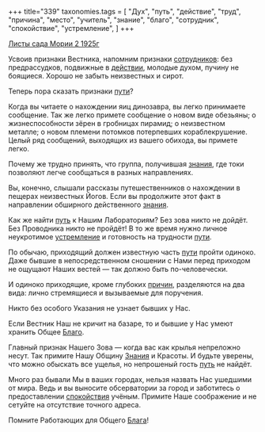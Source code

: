 +++
title="339"
taxonomies.tags = [
 "Дух",
 "путь",
 "действие",
 "труд",
 "причина",
 "место",
 "учитель",
 "знание",
 "благо",
 "сотрудник",
 "спокойствие",
 "устремление",
]
+++

[Листы сада Мории 2 1925г](/agni/1925)

Усвоив признаки Вестника, напомним признаки [сотрудников](/tags/сотрудник): без предрассудков, подвижные в [действии](/tags/действие), молодые духом, пучину не боящиеся. Хорошо не забыть неизвестных и сирот.   

Теперь пора сказать признаки [пути](/tags/учитель)?   

Когда вы читаете о нахождении яиц динозавра, вы легко принимаете сообщение. Так же легко примете сообщение о новом виде обезьяны; о жизнеспособности зёрен в гробницах пирамид; о неизвестном металле; о новом племени потомков потерпевших кораблекрушение. Целый ряд сообщений, выходящих из вашего обихода, вы примете легко.   

Почему же трудно принять, что группа, получившая [знания](/tags/место), где токи позволяют легче сообщаться в разных направлениях.   

Вы, конечно, слышали рассказы путешественников о нахождении в пещерах неизвестных Йогов. Если вы продолжите этот факт в направлении обширного действенного [знания](/tags/знание).   

Как же найти [путь](/tags/путь) к Нашим Лабораториям? Без зова никто не дойдёт. Без Проводника никто не пройдёт! В то же время нужно личное неукротимое [устремление](/tags/устремление) и готовность на трудности [пути](/tags/путь).   

По обычаю, приходящий должен известную часть [пути](/tags/путь) пройти одиноко. Даже бывшие в непосредственном сношении с Нами перед приходом не ощущают Наших вестей — так должно быть по-человечески.   

И одиноко приходящие, кроме глубоких [причин](/tags/причина), разделяются на два вида: лично стремящиеся и вызываемые для поручения.   

Никто без особого Указания не узнает бывших у Нас.   

Если Вестник Наш не кричит на базаре, то и бывшие у Нас умеют хранить Общее [Благо](/tags/благо).   

Главный признак Нашего Зова — когда вас как крылья непреложно несут. Так примите Нашу Общину [Знания](/tags/знание) и Красоты. И будьте уверены, что можно обыскать все ущелья, но непрошеный гость [путь](/tags/путь) не найдёт.   

Много раз бывали Мы в ваших городах, нельзя назвать Нас ушедшими от мира. Ведь и вы выносите обсерватории за город и заботитесь о предоставлении [спокойствия](/tags/спокойствие) учёным. Примите Наше соображение и не сетуйте на отсутствие точного адреса.   

Помните Работающих для Общего [Блага](/tags/благо)!   

